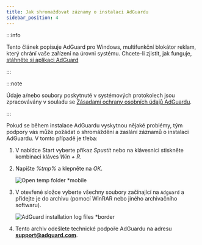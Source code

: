 ```yaml
---
title: Jak shromažďovat záznamy o instalaci AdGuardu
sidebar_position: 4
---
```


:::info

Tento článek popisuje AdGuard pro Windows, multifunkční blokátor reklam, který chrání vaše zařízení na úrovni systému. Chcete-li zjistit, jak funguje, [stáhněte si aplikaci AdGuard](https://agrd.io/download-kb-adblock)

:::

:::note

Údaje a/nebo soubory poskytnuté v systémových protokolech jsou zpracovávány v souladu se [Zásadami ochrany osobních údajů AdGuardu](https://adguard.com/en/privacy.html).

:::

Pokud se během instalace AdGuardu vyskytnou nějaké problémy, tým podpory vás může požádat o shromáždění a zaslání záznamů o instalaci AdGuardu. V tomto případě je třeba:

1. V nabídce Start vyberte příkaz *Spustit* nebo na klávesnici stiskněte kombinaci kláves *Win + R*.

1. Napište *%tmp%* a klepněte na *OK*.

    ![Open temp folder *mobile](https://cdn.adtidy.org/content/kb/ad_blocker/windows/solving-problems/install-logs-1.png)

1. V otevřené složce vyberte všechny soubory začínající na `Adguard` a přidejte je do archivu (pomocí WinRAR nebo jiného archivačního softwaru).

    ![AdGuard installation log files *border](https://cdn.adtidy.org/content/kb/ad_blocker/windows/solving-problems/install-logs-2.png)

1. Tento archiv odešlete technické podpoře AdGuardu na adresu **support@adguard.com**.
